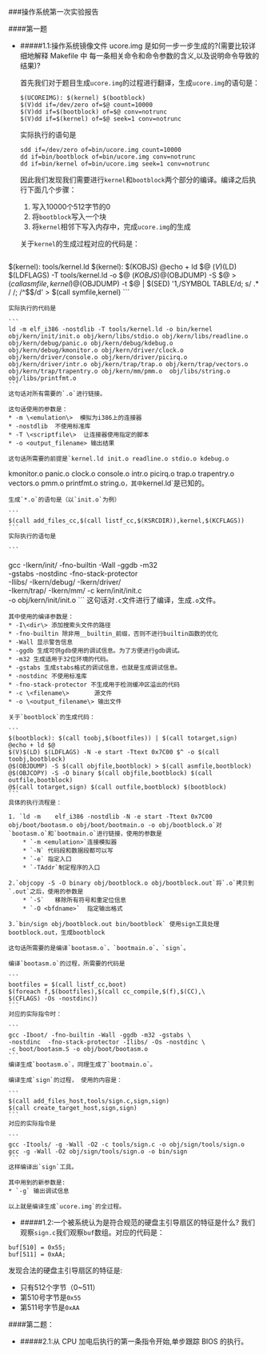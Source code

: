 ###操作系统第一次实验报告

####第一题

* #####1.1:操作系统镜像文件 ucore.img 是如何一步一步生成的?(需要比较详细地解释 Makefile 中 每一条相关命令和命令参数的含义,以及说明命令导致的结果)?

	首先我们对于题目生成`ucore.img`的过程进行翻译，生成`ucore.img`的语句是：
	
	```
	$(UCOREIMG): $(kernel) $(bootblock)
   	$(V)dd if=/dev/zero of=$@ count=10000
   	$(V)dd if=$(bootblock) of=$@ conv=notrunc
   	$(V)dd if=$(kernel) of=$@ seek=1 conv=notrunc
	```
	
	实际执行的语句是
	
	```
	sdd if=/dev/zero of=bin/ucore.img count=10000	dd if=bin/bootblock of=bin/ucore.img conv=notrunc	dd if=bin/kernel of=bin/ucore.img seek=1 conv=notrunc
	```
	
	因此我们发现我们需要进行`kernel`和`bootblock`两个部分的编译。编译之后执行下面几个步骤：
	1. 写入10000个512字节的0
	2. 将`bootblock`写入一个块
	3. 将`kernel`相邻下写入内存中，完成`ucore.img`的生成
	
	
	关于`kernel`的生成过程对应的代码是：
	
	```
$(kernel): tools/kernel.ld
$(kernel): $(KOBJS)
	@echo + ld $@
	$(V)$(LD) $(LDFLAGS) -T tools/kernel.ld -o $@ $(KOBJS)
	@$(OBJDUMP) -S $@ > $(call asmfile,kernel)
	@$(OBJDUMP) -t $@ | $(SED) '1,/SYMBOL TABLE/d; s/ .* / /; /^$$/d' > $(call symfile,kernel)
	```
	
	实际执行的代码是
	
	```
	ld -m elf_i386 -nostdlib -T tools/kernel.ld -o bin/kernel  obj/kern/init/init.o obj/kern/libs/stdio.o obj/kern/libs/readline.o obj/kern/debug/panic.o obj/kern/debug/kdebug.o obj/kern/debug/kmonitor.o obj/kern/driver/clock.o obj/kern/driver/console.o obj/kern/driver/picirq.o obj/kern/driver/intr.o obj/kern/trap/trap.o obj/kern/trap/vectors.o obj/kern/trap/trapentry.o obj/kern/mm/pmm.o  obj/libs/string.o obj/libs/printfmt.o
	```
	这句话对所有需要的`.o`进行链接。
	
	这句话使用的参数是：
	* -m \<emulation\>  模拟为i386上的连接器
	* -nostdlib  不使用标准库
	* -T \<scriptfile\>  让连接器使用指定的脚本
	* -o <output_filename> 输出结果
	
	这句话所需要的前提是`kernel.ld init.o readline.o stdio.o kdebug.o
kmonitor.o panic.o clock.o console.o intr.o picirq.o trap.o
trapentry.o vectors.o pmm.o  printfmt.o string.o`，其中`kernel.ld`是已知的。
	
	生成`*.o`的语句是（以`init.o`为例）
	
	```
	$(call add_files_cc,$(call listf_cc,$(KSRCDIR)),kernel,$(KCFLAGS))
	```
	实际执行的语句是
	
	```
gcc -Ikern/init/ -fno-builtin -Wall -ggdb -m32 \
-gstabs -nostdinc  -fno-stack-protector \
-Ilibs/ -Ikern/debug/ -Ikern/driver/ \
-Ikern/trap/ -Ikern/mm/ -c kern/init/init.c \
-o obj/kern/init/init.o
	```
	这句话对`.c`文件进行了编译，生成`.o`文件。
	
	其中使用的编译参数是：
	* -I\<dir\> 添加搜索头文件的路径
	* -fno-builtin 除非用__builtin_前缀，否则不进行builtin函数的优化
	* -Wall 显示警告信息
	* -ggdb 生成可供gdb使用的调试信息。为了方便进行gdb调试。
	* -m32 生成适用于32位环境的代码。
	* -gstabs 生成stabs格式的调试信息，也就是生成调试信息。
	* -nostdinc 不使用标准库 
	* -fno-stack-protector 不生成用于检测缓冲区溢出的代码
	* -c \<filename\> 		源文件
	* -o \<output_filename\> 输出文件
	
	关于`bootblock`的生成代码：
	
	```
	$(bootblock): $(call toobj,$(bootfiles)) | $(call totarget,sign)
	@echo + ld $@
	$(V)$(LD) $(LDFLAGS) -N -e start -Ttext 0x7C00 $^ -o $(call toobj,bootblock)
	@$(OBJDUMP) -S $(call objfile,bootblock) > $(call asmfile,bootblock)
	@$(OBJCOPY) -S -O binary $(call objfile,bootblock) $(call outfile,bootblock)
	@$(call totarget,sign) $(call outfile,bootblock) $(bootblock)
	```
	具体的执行流程是：
	
	1. `ld -m    elf_i386 -nostdlib -N -e start -Ttext 0x7C00 obj/boot/bootasm.o obj/boot/bootmain.o -o obj/bootblock.o`对`bootasm.o`和`bootmain.o`进行链接，使用的参数是
		* `-m <emulation>`连接模拟器
		* `-N` 代码段和数据段都可以写
		* `-e` 指定入口
		* `-TAddr`制定程序的入口
	
	2.`objcopy -S -O binary obj/bootblock.o obj/bootblock.out`将`.o`拷贝到`.out`之后，使用的参数是
		* `-S`   移除所有符号和重定位信息
		* `-O <bfdname>`  指定输出格式
		
	3.`bin/sign obj/bootblock.out bin/bootblock` 使用sign工具处理bootblock.out，生成bootblock
	
	这句话所需要的是编译`bootasm.o`、`bootmain.o`、`sign`。
	
	编译`bootasm.o`的过程，所需要的代码是
	
	```
	bootfiles = $(call listf_cc,boot) 
	$(foreach f,$(bootfiles),$(call cc_compile,$(f),$(CC),\
	$(CFLAGS) -Os -nostdinc))
	```
	对应的实际指令时：
	
	```
	gcc -Iboot/ -fno-builtin -Wall -ggdb -m32 -gstabs \
	-nostdinc  -fno-stack-protector -Ilibs/ -Os -nostdinc \
	-c boot/bootasm.S -o obj/boot/bootasm.o
	```
	编译生成`bootasm.o`，同理生成了`bootmain.o`。
	
	编译生成`sign`的过程， 使用的内容是：
	
	```
	$(call add_files_host,tools/sign.c,sign,sign)
	$(call create_target_host,sign,sign)
	```
	对应的实际指令是
	
	```
	gcc -Itools/ -g -Wall -O2 -c tools/sign.c -o obj/sign/tools/sign.o
	gcc -g -Wall -O2 obj/sign/tools/sign.o -o bin/sign
	```
	这样编译出`sign`工具。
	
	其中用到的新参数是:
	* `-g` 输出调试信息
	
	以上就是编译生成`ucore.img`的全过程。

* #####1.2:一个被系统认为是符合规范的硬盘主引导扇区的特征是什么?
我们观察`sign.c`我们观察`buf`数组。对应的代码是：

```
buf[510] = 0x55;
buf[511] = 0xAA;
```

发现合法的硬盘主引导扇区的特征是:

* 只有512个字节（0~511）
* 第510号字节是`0x55`
* 第511号字节是`0xAA`

####第二题：
* #####2.1:从 CPU 加电后执行的第一条指令开始,单步跟踪 BIOS 的执行。
